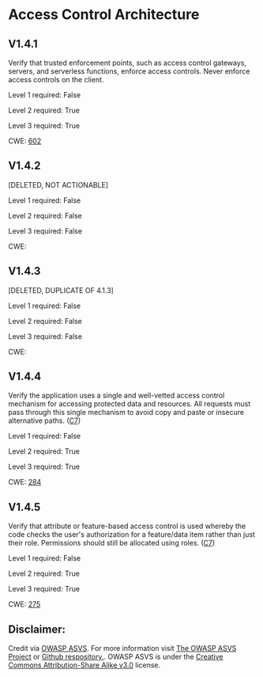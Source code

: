 #  Access Control Architecture

## V1.4.1

Verify that trusted enforcement points, such as access control gateways, servers, and serverless functions, enforce access controls. Never enforce access controls on the client.

Level 1 required: False

Level 2 required: True

Level 3 required: True

CWE: [602](https://cwe.mitre.org/data/definitions/602)

## V1.4.2

[DELETED, NOT ACTIONABLE]

Level 1 required: False

Level 2 required: False

Level 3 required: False

CWE: [](https://cwe.mitre.org/data/definitions/)

## V1.4.3

[DELETED, DUPLICATE OF 4.1.3]

Level 1 required: False

Level 2 required: False

Level 3 required: False

CWE: [](https://cwe.mitre.org/data/definitions/)

## V1.4.4

Verify the application uses a single and well-vetted access control mechanism for accessing protected data and resources. All requests must pass through this single mechanism to avoid copy and paste or insecure alternative paths. ([C7](https://owasp.org/www-project-proactive-controls/#div-numbering))

Level 1 required: False

Level 2 required: True

Level 3 required: True

CWE: [284](https://cwe.mitre.org/data/definitions/284)

## V1.4.5

Verify that attribute or feature-based access control is used whereby the code checks the user's authorization for a feature/data item rather than just their role. Permissions should still be allocated using roles. ([C7](https://owasp.org/www-project-proactive-controls/#div-numbering))

Level 1 required: False

Level 2 required: True

Level 3 required: True

CWE: [275](https://cwe.mitre.org/data/definitions/275)



## Disclaimer:

Credit via [OWASP ASVS](https://owasp.org/www-project-application-security-verification-standard/). For more information visit [The OWASP ASVS Project](https://owasp.org/www-project-application-security-verification-standard/) or [Github respository.](https://github.com/OWASP/ASVS). OWASP ASVS is under the [Creative Commons Attribution-Share Alike v3.0](https://creativecommons.org/licenses/by-sa/3.0/) license.
